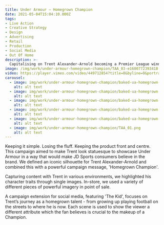 ```yaml
---
title: Under Armour — Homegrown Champion
date: 2021-05-04T15:04:10.000Z
tags:
- Live Action
- Creative Strategy
- Design
- Advertising
- Retail
- Production
- Social Media
- Out Of Home
description: >-
  Capitalising on Trent Alexander-Arnold becoming a Premier League winner for the first time, this campaign defines him as an icon in his home city.
image: /img/work/under-armour-homegrown-champion/TAA_03-e1600772393418.png
video: https://player.vimeo.com/video/449712854?title=0&byline=0&portrait=0
carousel:
  - image: img/work/under-armour-homegrown-champion/baked-ua-homegrown-champion-l-01.png
    alt: alt text
  - image: img/work/under-armour-homegrown-champion/baked-ua-homegrown-champion-s-01.png
    alt: alt text
  - image: img/work/under-armour-homegrown-champion/baked-ua-homegrown-champion-s-02.png
    alt: alt text
  - image: img/work/under-armour-homegrown-champion/baked-ua-homegrown-champion-s-03.png
    alt: alt text
  - image: img/work/under-armour-homegrown-champion/baked-ua-homegrown-champion-s-04.png
    alt: alt text
  - image: img/work/under-armour-homegrown-champion/TAA_01.png
    alt: alt text
---
```


Keeping it simple. Losing the fluff. Keeping the product front and centre. This campaign aimed to make Trent look statuesque to showcase Under Armour in a way that would make JD Sports consumers believe in the brand. We defined an iconic silhouette for Trent Alexander-Arnold and combined this with a powerful campaign message, 'Homegrown Champion'.

Capturing content with Trent in various environments, we highlighted his character traits through single images. In-store, we used a variety of different pieces of powerful imagery in point of sale.

A campaign extension for social media, featuring 'The Kid', focuses on Trent’s journey as a homegrown talent - from growing up playing football on the streets to where he is now. Each scene is used to show the viewer a different attribute which the fan believes is crucial to the makeup of a Champion.
